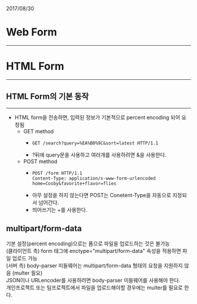 2017/08/30

# Web Form
---
# HTML Form
---
## HTML Form의 기본 동작
---
- HTML form을 전송하면, 입력된 정보가 기본적으로 percent encoding 되어 요청됨  
  - GET method
    - ```
      GET /search?query=%EA%B0%9C&sort=latest HTTP/1.1
      ```
    - ?뒤에 query문을 사용하고 여러개를 사용하려면 &을 사용한다.
  - POST method
    - ```
      POST /form HTTP/1.1
      Content-Type: application/x-www-form-urlencoded
      home=Cosby&favorite+flavor=flies
      ```
    - 아무 설정을 하지 않는다면 POST는 Conetent-Type을 자동으로 지정되서 넘어간다.  
    - 띄어쓰기는 +를 사용한다.  

## multipart/form-data
기본 설정(percent encoding)으로는 폼으로 파일을 업로드하는 것은 불가능  
(클라이언트 측) form 태그에 enctype="multipart/form-data" 속성을 적용하면 파일 업로드 가능  
(서버 측) body-parser 미들웨어는 multipart/form-data 형태의 요청을 지원하지 않음 (multer 필요)  
JSON이나 URLencoder를 사용하려면 body-parser 미들웨어를 사용해야 한다.  
개인프로젝트 또는 팀프로젝트에서 파일을 업로드해야할 경우에는 multer를 필요로 한다.  
